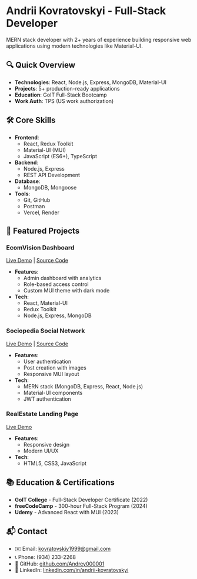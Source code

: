 # Andrii Kovratovskyi - Full-Stack Developer


MERN stack developer with 2+ years of experience building responsive web applications using modern technologies like Material-UI.

## 🔍 Quick Overview
- **Technologies**: React, Node.js, Express, MongoDB, Material-UI
- **Projects**: 5+ production-ready applications
- **Education**: GoIT Full-Stack Bootcamp
- **Work Auth**: TPS (US work authorization)

## 🛠 Core Skills
- **Frontend**: 
  - React, Redux Toolkit
  - Material-UI (MUI)
  - JavaScript (ES6+), TypeScript
- **Backend**: 
  - Node.js, Express
  - REST API Development
- **Database**: 
  - MongoDB, Mongoose
- **Tools**:
  - Git, GitHub
  - Postman
  - Vercel, Render

## 🚀 Featured Projects

### EcomVision Dashboard
[Live Demo](https://ecomvision-frontend-9mua.onrender.com) | [Source Code](https://github.com/Andrey000001/ecomvision)
- **Features**: 
  - Admin dashboard with analytics
  - Role-based access control
  - Custom MUI theme with dark mode
- **Tech**: 
  - React, Material-UI
  - Redux Toolkit
  - Node.js, Express, MongoDB

### Sociopedia Social Network
[Live Demo](https://sociopedia-gold-ten.vercel.app/) | [Source Code](https://github.com/Andrey000001/sociopedia)
- **Features**:
  - User authentication
  - Post creation with images
  - Responsive MUI layout
- **Tech**:
  - MERN stack (MongoDB, Express, React, Node.js)
  - Material-UI components
  - JWT authentication

### RealEstate Landing Page
[Live Demo](https://andrey000001.github.io/Realestate/)
- **Features**:
  - Responsive design
  - Modern UI/UX
- **Tech**:
  - HTML5, CSS3, JavaScript

## 📚 Education & Certifications
- **GoIT College** - Full-Stack Developer Certificate (2022)
- **freeCodeCamp** - 300-hour Full-Stack Program (2024)
- **Udemy** - Advanced React with MUI (2023)

## 📬 Contact
- ✉️ Email: [kovratovskiy1999@gmail.com](mailto:kovratovskiy1999@gmail.com)
- 📞 Phone: (934) 233-2268
- 🔗 GitHub: [github.com/Andrey000001](https://github.com/Andrey000001)
- 💼 LinkedIn: [linkedin.com/in/andrii-kovratovskyi](https://linkedin.com/in/andrii-kovratovskyi)